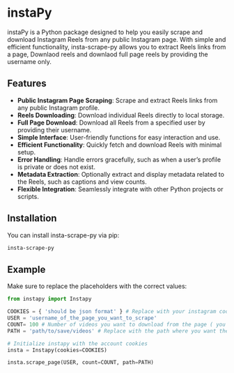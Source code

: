 # instaPy

instaPy is a Python package designed to help you easily scrape and download Instagram Reels from any public Instagram page. With simple and efficient functionality, insta-scrape-py allows you to extract Reels links from a page, Downlaod reels and downlaod full page reels by providing the username only.

## Features

- **Public Instagram Page Scraping**: Scrape and extract Reels links from any public Instagram profile.
- **Reels Downloading**: Download individual Reels directly to local storage.
- **Full Page Download**: Download all Reels from a specified user by providing their username.
- **Simple Interface**: User-friendly functions for easy interaction and use.
- **Efficient Functionality**: Quickly fetch and download Reels with minimal setup.
- **Error Handling**: Handle errors gracefully, such as when a user’s profile is private or does not exist.
- **Metadata Extraction**: Optionally extract and display metadata related to the Reels, such as captions and view counts.
- **Flexible Integration**: Seamlessly integrate with other Python projects or scripts.

## Installation

You can install insta-scrape-py via pip:

```bash
insta-scrape-py
```

## Example

Make sure to replace the placeholders with the correct values:

```python
from instapy import Instapy

COOKIES = { 'should be json format' } # Replace with your instagram cookies
USER = 'username_of_the_page_you_want_to_scrape'
COUNT= 100 # Number of videos you want to download from the page ( you can use float('int') to download all the videos )
PATH = 'path/to/save/videos' # Replace with the path where you want the videos to be saved

# Initialize instapy with the account cookies
insta = Instapy(cookies=COOKIES)

insta.scrape_page(USER, count=COUNT, path=PATH)
```
